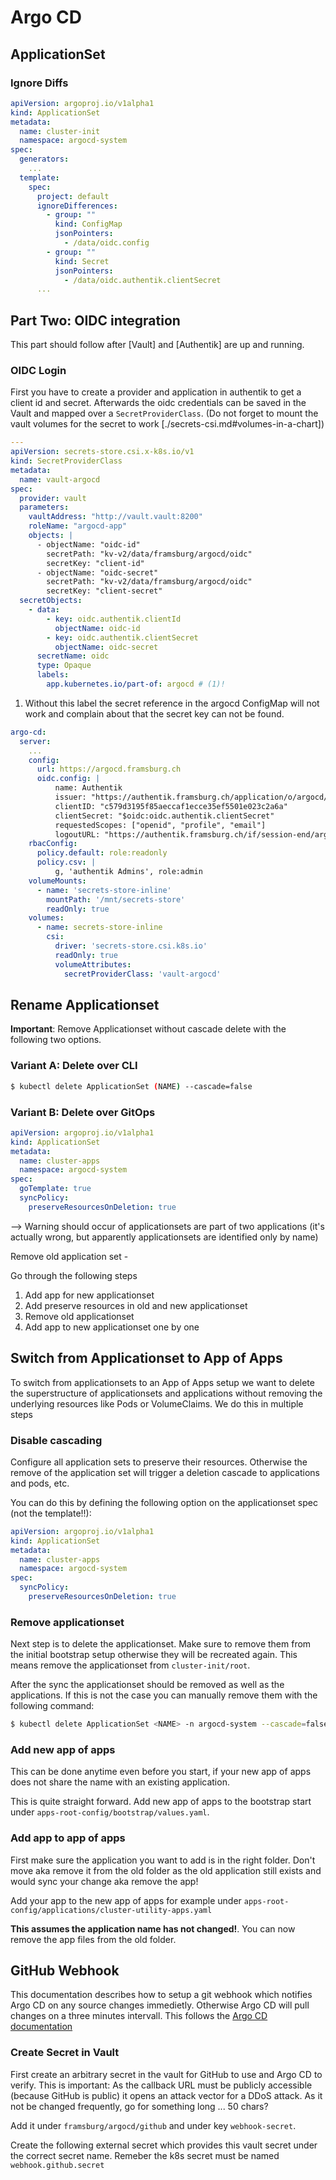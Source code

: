 # Argo CD


## ApplicationSet

### Ignore Diffs

``` yaml title="diff in applicationset"
apiVersion: argoproj.io/v1alpha1
kind: ApplicationSet
metadata:
  name: cluster-init
  namespace: argocd-system
spec:
  generators:
    ...
  template:
    spec:
      project: default
      ignoreDifferences:
        - group: ""
          kind: ConfigMap
          jsonPointers:
            - /data/oidc.config
        - group: ""
          kind: Secret
          jsonPointers:
            - /data/oidc.authentik.clientSecret
      ...
```

## Part Two: OIDC integration

This part should follow after [Vault] and [Authentik] are up and running.

### OIDC Login

First you have to create a provider and application in authentik to get a client id and secret.
Afterwards the oidc credentials can be saved in the Vault and mapped over a `SecretProviderClass`. (Do not forget to
mount the vault volumes for the secret to work [./secrets-csi.md#volumes-in-a-chart])

```yaml
---
apiVersion: secrets-store.csi.x-k8s.io/v1
kind: SecretProviderClass
metadata:
  name: vault-argocd
spec:
  provider: vault
  parameters:
    vaultAddress: "http://vault.vault:8200"
    roleName: "argocd-app"
    objects: |
      - objectName: "oidc-id"
        secretPath: "kv-v2/data/framsburg/argocd/oidc"
        secretKey: "client-id"
      - objectName: "oidc-secret"
        secretPath: "kv-v2/data/framsburg/argocd/oidc"
        secretKey: "client-secret"
  secretObjects:
    - data:
        - key: oidc.authentik.clientId
          objectName: oidc-id
        - key: oidc.authentik.clientSecret
          objectName: oidc-secret
      secretName: oidc
      type: Opaque
      labels:
        app.kubernetes.io/part-of: argocd # (1)!
```

1. Without this label the secret reference in the argocd ConfigMap will not work and complain about that the secret key can not be found.




```yaml
argo-cd:
  server:
    ...
    config:
      url: https://argocd.framsburg.ch
      oidc.config: | 
          name: Authentik
          issuer: "https://authentik.framsburg.ch/application/o/argocd/"
          clientID: "c579d3195f85aeccaf1ecce35ef5501e023c2a6a"
          clientSecret: "$oidc:oidc.authentik.clientSecret"
          requestedScopes: ["openid", "profile", "email"]
          logoutURL: "https://authentik.framsburg.ch/if/session-end/argocd/"
    rbacConfig:
      policy.default: role:readonly
      policy.csv: |
          g, 'authentik Admins', role:admin
    volumeMounts:
      - name: 'secrets-store-inline'
        mountPath: '/mnt/secrets-store'
        readOnly: true
    volumes:
      - name: secrets-store-inline
        csi:
          driver: 'secrets-store.csi.k8s.io'
          readOnly: true
          volumeAttributes:
            secretProviderClass: 'vault-argocd'
```

## Rename Applicationset

**Important**: Remove Applicationset without cascade delete with the following
two options.

### Variant A: Delete over CLI

```bash
$ kubectl delete ApplicationSet (NAME) --cascade=false
```

### Variant B: Delete over GitOps

```yaml
apiVersion: argoproj.io/v1alpha1
kind: ApplicationSet
metadata:
  name: cluster-apps
  namespace: argocd-system
spec:
  goTemplate: true
  syncPolicy:
    preserveResourcesOnDeletion: true
```

--> Warning should occur of applicationsets are part of two applications (it's
actually wrong, but apparently applicationsets are identified only by name)

Remove old application set -

Go through the following steps

1. Add app for new applicationset
2. Add preserve resources in old and new applicationset
3. Remove old applicationset
4. Add app to new applicationset one by one


## Switch from Applicationset to App of Apps

To switch from applicationsets to an App of Apps setup we want to delete the
superstructure of applicationsets and applications without removing the
underlying resources like Pods or VolumeClaims. We do this in multiple steps

### Disable cascading

Configure all application sets to preserve their resources. Otherwise the remove
of the application set will trigger a deletion cascade to applications and pods,
etc.

You can do this by defining the following option on the applicationset spec (not
the template!!):

```yaml
apiVersion: argoproj.io/v1alpha1
kind: ApplicationSet
metadata:
  name: cluster-apps
  namespace: argocd-system
spec:
  syncPolicy:
    preserveResourcesOnDeletion: true
```

### Remove applicationset

Next step is to delete the applicationset. Make sure to remove them from the
initial bootstrap setup otherwise they will be recreated again. This means
remove the applicationset from `cluster-init/root`.

After the sync the applicationset should be removed as well as the applications.
If this is not the case you can manually remove them with the following command:

```bash
$ kubectl delete ApplicationSet <NAME> -n argocd-system --cascade=false
```

### Add new app of apps

This can be done anytime even before you start, if your new app of apps does not
share the name with an existing application.

This is quite straight forward. Add new app of apps to the bootstrap start under
`apps-root-config/bootstrap/values.yaml`.

### Add app to app of apps

First make sure the application you want to add is in the right folder. Don't
move aka remove it from the old folder as the old application still exists and 
would sync your change aka remove the app!

Add your app to the new app of apps for example under
`apps-root-config/applications/cluster-utility-apps.yaml`

**This assumes the application name has not changed!**. You can now remove the
app files from the old folder.


## GitHub Webhook

This documentation describes how to setup a git webhook which notifies Argo CD
on any source changes immedietly. Otherwise Argo CD will pull changes on a three
minutes intervall. This follows the [Argo CD documentation](https://argo-cd.readthedocs.io/en/stable/operator-manual/webhook/)

### Create Secret in Vault

First create an arbitrary secret in the vault for GitHub to use and Argo CD to
verify. This is important: As the callback URL must be publicly accessible
(because GitHub is public) it opens an attack vector for a DDoS attack. As it
not be changed frequently, go for something long ... 50 chars?

Add it under `framsburg/argocd/github` and under key `webhook-secret`.

Create the following external secret which provides this vault secret under the
correct secret name. Remeber the k8s secret must be named `webhook.github.secret`
